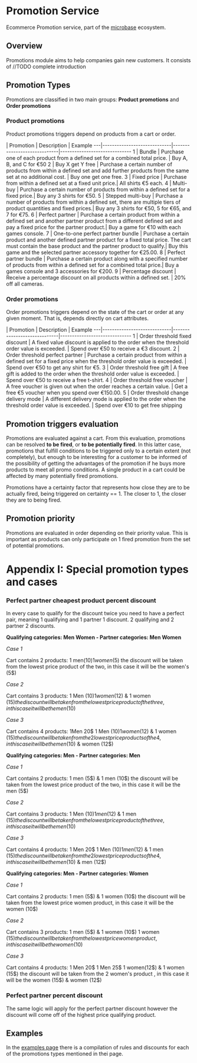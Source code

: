 # Promotion Service

Ecommerce Promotion service, part of the [microbase](http://microbase.io)
ecosystem.

## Overview
Promotions module aims to help companies gain new customers. It consists of //TODO complete introduction

## Promotion Types
Promotions are classified in two main groups: **Product promotions** and **Order promotions**

### Product promotions
Product promotions triggers depend on products from a cart or order.

   | Promotion                   | Description                 | Example
---|-----------------------------|-----------------------------|------------------------------
 1 | Bundle                      | Purchase one of each product from a defined set for a combined total price. | Buy A, B, and C for €50
 2 | Buy X get Y free            | Purchase a certain number of products from within a defined set and add further products from the same set at no additional cost. | Buy one get one free.
 3 | Fixed price                 | Purchase from within a defined set at a fixed unit price.| All shirts €5 each.
 4 | Multi-buy                   | Purchase a certain number of products from within a defined set for a fixed price.| Buy any 3 shirts for €50.
 5 | Stepped multi-buy           | Purchase a number of products from within a defined set, there are multiple tiers of product quantities and fixed prices.| Buy any 3 shirts for €50, 5 for €65, and 7 for €75.
 6 | Perfect partner             | Purchase a certain product from within a defined set and another partner product from a different defined set and pay a fixed price for the partner product.| Buy a game for €10 with each games console.
 7 | One-to-one perfect partner bundle | Purchase a certain product and another defined partner product for a fixed total price. The cart must contain the base product and the partner product to qualify.| Buy this game and the selected partner accessory together for €25.00.
 8 | Perfect partner bundle      | Purchase a certain product along with a specified number of products from within a defined set for a combined total price.| Buy a games console and 3 accessories for €200.
 9 | Percentage discount         | Receive a percentage discount on all products within a defined set. | 20% off all cameras.

### Order promotions
Order promotions triggers depend on the state of the cart or order at any given moment. That is, depends directly on cart attributes.

   | Promotion                   | Description                 | Example
---|-----------------------------|-----------------------------|------------------------------
 1 | Order threshold fixed discount  | A fixed value discount is applied to the order when the threshold order value is exceeded. | Spend over €50 to receive a €3 discount.
 2 | Order threshold perfect partner | Purchase a certain product from within a defined set for a fixed price when the threshold order value is exceeded. | Spend over €50 to get any shirt for €5.
 3 | Order threshold free gift       | A free gift is added to the order when the threshold order value is exceeded. | Spend over €50 to receive a free t-shirt.
 4 | Order threshold free voucher    | A free voucher is given out when the order reaches a certain value. | Get a free €5 voucher when you spend over €150.00.
 5 | Order threshold change delivery mode | A different delivery mode is applied to the order when the threshold order value is exceeded. | Spend over €10 to get free shipping

## Promotion triggers evaluation
Promotions are evaluated against a cart. From this evaluation, promotions can be resolved **to be fired**, or **to be potentially fired**. In this latter case, promotions that fulfill conditions to be triggered only to a certain extent (not completely), but enough to be interesting for a customer to be informed of the possibility of getting the advantages of the promotion if he buys more products to meet all promo conditions. A single product in a cart could be affected by many potentially fired promotions.

Promotions have a certainty factor that represents how close they are to be actually fired, being triggered on certainty == 1. The closer to 1, the closer they are to being fired.

## Promotion priority
Promotions are evaluated in order depending on their priority value. This is important as products can only participate on 1 fired promotion from the set of potential promotions.

# Appendix I: Special promotion types and cases
### Perfect partner cheapest product percent discount
In every case to qualify for the discount twice you need to have a perfect pair, meaning 1 qualifying and 1 partner 1 discount.
2 qualifying and 2 partner 2 discounts.

**Qualifying categories: Men Women - Partner categories: Men Women**

*Case 1*

Cart contains 2 products: 1 men(10$) 1 women(5$) the discount will be taken from the lowest price product of the two, in this case it will be the women's (5$)

*Case 2*

Cart contains 3 products: 1 Men (10$) 1 women(12$) & 1 women (15$) the discount will be taken from the lowest price product of the three, in this case it will be the men (10$)

*Case 3*

Cart contains 4 products: 1Men 20$ 1 Men (10$) 1 women(12$) & 1 women (15$) the discount will be taken from the 2 lowest price products of the 4, in this case it will be the men (10$) & women (12$)

**Qualifying categories: Men - Partner categories: Men**

*Case 1*

Cart contains 2 products: 1 men (5$) & 1 men (10$) the discount will be taken from the lowest price product of the two, in this case it will be the men (5$)

*Case 2*

Cart contains 3 products: 1 Men (10$) 1 men(12$) & 1 men (15$) the discount will be taken from the lowest price product of the three, in this case it will be the men (10$)

*Case 3*

Cart contains 4 products: 1 Men 20$ 1 Men (10$) 1 men(12$) & 1 men (15$) the discount will be taken from the 2 lowest price products of the 4, in this case it will be the men (10$) & men (12$)

**Qualifying categories: Men - Partner categories: Women**

*Case 1*

Cart contains 2 products: 1 men (5$) & 1 women (10$) the discount will be taken from the lowest price women product, in this case it will be the women (10$)

*Case 2*

Cart contains 3 products: 1 men (5$) & 1 women (10$) 1 women (15$) the discount will be taken from the lowest price women product, in this case it will be the women (10$)

*Case 3*

Cart contains 4 products: 1 Men 20$ 1 Men 25$ 1 women(12$) & 1 women (15$) the discount will be taken from the 2 women's product , in this case it will be the women (15$) & women (12$)

### Perfect partner percent discount
The same logic will apply for the perfect partner discount however the discount will come off of the highest price qualifying product.

## Examples

In the [examples page](/Examples.md) there is a compilation of rules and discounts for each of the promotions types mentioned in thei page.